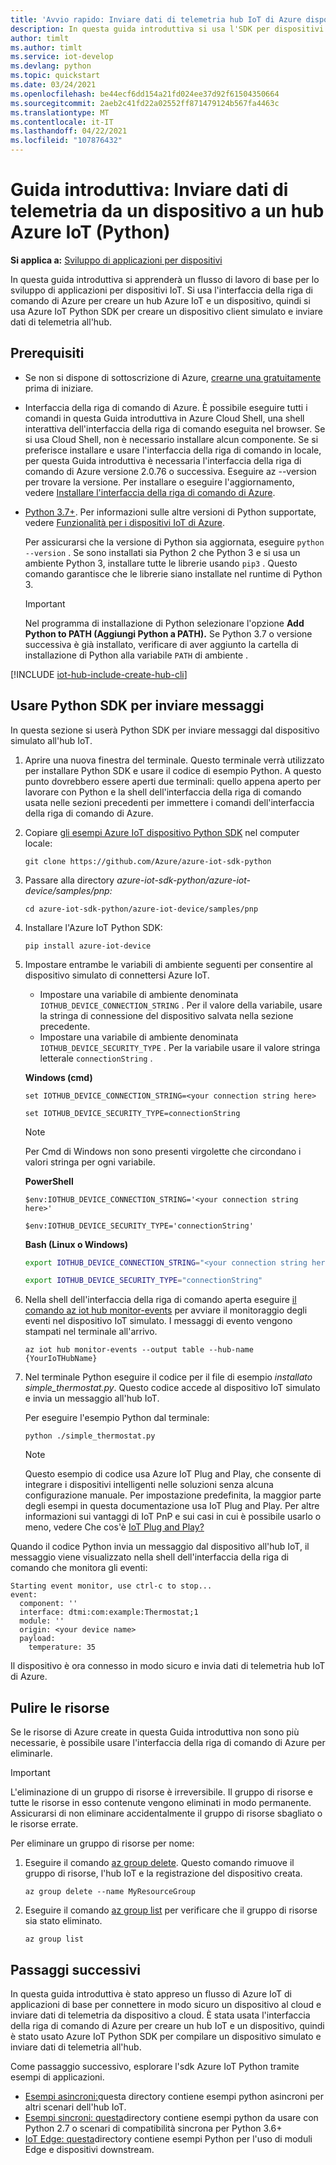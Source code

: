 ```yaml
---
title: 'Avvio rapido: Inviare dati di telemetria hub IoT di Azure dispositivo a un dispositivo (Python)'
description: In questa guida introduttiva si usa l'SDK per dispositivi hub IoT di Azure per Python per inviare dati di telemetria da un dispositivo a un hub IoT.
author: timlt
ms.author: timlt
ms.service: iot-develop
ms.devlang: python
ms.topic: quickstart
ms.date: 03/24/2021
ms.openlocfilehash: be44ecf6dd154a21fd024ee37d92f61504350664
ms.sourcegitcommit: 2aeb2c41fd22a02552ff871479124b567fa4463c
ms.translationtype: MT
ms.contentlocale: it-IT
ms.lasthandoff: 04/22/2021
ms.locfileid: "107876432"
---
```

# <a name="quickstart-send-telemetry-from-a-device-to-an-azure-iot-hub-python"></a>Guida introduttiva: Inviare dati di telemetria da un dispositivo a un hub Azure IoT (Python)

**Si applica a:** [Sviluppo di applicazioni per dispositivi](about-iot-develop.md#device-application-development)

In questa guida introduttiva si apprenderà un flusso di lavoro di base per lo sviluppo di applicazioni per dispositivi IoT. Si usa l'interfaccia della riga di comando di Azure per creare un hub Azure IoT e un dispositivo, quindi si usa Azure IoT Python SDK per creare un dispositivo client simulato e inviare dati di telemetria all'hub. 

## <a name="prerequisites"></a>Prerequisiti
- Se non si dispone di sottoscrizione di Azure, [crearne una gratuitamente](https://azure.microsoft.com/free/?WT.mc_id=A261C142F) prima di iniziare.
- Interfaccia della riga di comando di Azure. È possibile eseguire tutti i comandi in questa Guida introduttiva in Azure Cloud Shell, una shell interattiva dell'interfaccia della riga di comando eseguita nel browser. Se si usa Cloud Shell, non è necessario installare alcun componente. Se si preferisce installare e usare l'interfaccia della riga di comando in locale, per questa Guida introduttiva è necessaria l'interfaccia della riga di comando di Azure versione 2.0.76 o successiva. Eseguire az --version per trovare la versione. Per installare o eseguire l'aggiornamento, vedere [Installare l'interfaccia della riga di comando di Azure]( /cli/azure/install-azure-cli).
- [Python 3.7+](https://www.python.org/downloads/). Per informazioni sulle altre versioni di Python supportate, vedere [Funzionalità per i dispositivi IoT di Azure](https://github.com/Azure/azure-iot-sdk-python/tree/master/azure-iot-device#azure-iot-device-features).
    
    Per assicurarsi che la versione di Python sia aggiornata, eseguire `python --version` . Se sono installati sia Python 2 che Python 3 e si usa un ambiente Python 3, installare tutte le librerie usando `pip3` . Questo comando garantisce che le librerie siano installate nel runtime di Python 3.
    > [!IMPORTANT]
    > Nel programma di installazione di Python selezionare l'opzione **Add Python to PATH (Aggiungi Python a PATH).** Se Python 3.7 o versione successiva è già installato, verificare di aver aggiunto la cartella di installazione di Python alla variabile `PATH` di ambiente .

[!INCLUDE [iot-hub-include-create-hub-cli](../../includes/iot-hub-include-create-hub-cli.md)]

## <a name="use-the-python-sdk-to-send-messages"></a>Usare Python SDK per inviare messaggi
In questa sezione si userà Python SDK per inviare messaggi dal dispositivo simulato all'hub IoT.

1. Aprire una nuova finestra del terminale. Questo terminale verrà utilizzato per installare Python SDK e usare il codice di esempio Python. A questo punto dovrebbero essere aperti due terminali: quello appena aperto per lavorare con Python e la shell dell'interfaccia della riga di comando usata nelle sezioni precedenti per immettere i comandi dell'interfaccia della riga di comando di Azure.       

1. Copiare [gli esempi Azure IoT dispositivo Python SDK](https://github.com/Azure/azure-iot-sdk-python/tree/master/azure-iot-device/samples) nel computer locale:

    ```console
    git clone https://github.com/Azure/azure-iot-sdk-python
    ```
1. Passare alla directory *azure-iot-sdk-python/azure-iot-device/samples/pnp:*

    ```console
    cd azure-iot-sdk-python/azure-iot-device/samples/pnp
    ```
1. Installare l'Azure IoT Python SDK:

    ```console
    pip install azure-iot-device
    ```
1. Impostare entrambe le variabili di ambiente seguenti per consentire al dispositivo simulato di connettersi Azure IoT.
    * Impostare una variabile di ambiente denominata `IOTHUB_DEVICE_CONNECTION_STRING` . Per il valore della variabile, usare la stringa di connessione del dispositivo salvata nella sezione precedente.
    * Impostare una variabile di ambiente denominata `IOTHUB_DEVICE_SECURITY_TYPE` . Per la variabile usare il valore stringa letterale `connectionString` .

    **Windows (cmd)**

    ```console
    set IOTHUB_DEVICE_CONNECTION_STRING=<your connection string here>
    ```
    ```console
    set IOTHUB_DEVICE_SECURITY_TYPE=connectionString
    ```

    > [!NOTE]
    > Per Cmd di Windows non sono presenti virgolette che circondano i valori stringa per ogni variabile.

    **PowerShell**

    ```azurepowershell
    $env:IOTHUB_DEVICE_CONNECTION_STRING='<your connection string here>'
    ```
    ```azurepowershell
    $env:IOTHUB_DEVICE_SECURITY_TYPE='connectionString'
    ```

    **Bash (Linux o Windows)**

    ```bash
    export IOTHUB_DEVICE_CONNECTION_STRING="<your connection string here>"
    ```
    ```bash
    export IOTHUB_DEVICE_SECURITY_TYPE="connectionString"
    ```

1. Nella shell dell'interfaccia della riga di comando aperta eseguire [il comando az iot hub monitor-events](/cli/azure/iot/hub#az_iot_hub_monitor_events) per avviare il monitoraggio degli eventi nel dispositivo IoT simulato.  I messaggi di evento vengono stampati nel terminale all'arrivo.

    ```azurecli
    az iot hub monitor-events --output table --hub-name {YourIoTHubName}
    ```

1. Nel terminale Python eseguire il codice per il file di esempio *installato simple_thermostat.py*. Questo codice accede al dispositivo IoT simulato e invia un messaggio all'hub IoT.

    Per eseguire l'esempio Python dal terminale:
    ```console
    python ./simple_thermostat.py
    ```
    > [!NOTE]
    > Questo esempio di codice usa Azure IoT Plug and Play, che consente di integrare i dispositivi intelligenti nelle soluzioni senza alcuna configurazione manuale.  Per impostazione predefinita, la maggior parte degli esempi in questa documentazione usa IoT Plug and Play. Per altre informazioni sui vantaggi di IoT PnP e sui casi in cui è possibile usarlo o meno, vedere Che cos'è [IoT Plug and Play?](../iot-pnp/overview-iot-plug-and-play.md)

 Quando il codice Python invia un messaggio dal dispositivo all'hub IoT, il messaggio viene visualizzato nella shell dell'interfaccia della riga di comando che monitora gli eventi:

```output
Starting event monitor, use ctrl-c to stop...
event:
  component: ''
  interface: dtmi:com:example:Thermostat;1
  module: ''
  origin: <your device name>
  payload:
    temperature: 35
```

Il dispositivo è ora connesso in modo sicuro e invia dati di telemetria hub IoT di Azure.

## <a name="clean-up-resources"></a>Pulire le risorse
Se le risorse di Azure create in questa Guida introduttiva non sono più necessarie, è possibile usare l'interfaccia della riga di comando di Azure per eliminarle.

> [!IMPORTANT]
> L'eliminazione di un gruppo di risorse è irreversibile. Il gruppo di risorse e tutte le risorse in esso contenute vengono eliminati in modo permanente. Assicurarsi di non eliminare accidentalmente il gruppo di risorse sbagliato o le risorse errate.

Per eliminare un gruppo di risorse per nome:
1. Eseguire il comando [az group delete](/cli/azure/group#az_group_delete). Questo comando rimuove il gruppo di risorse, l'hub IoT e la registrazione del dispositivo creata.

    ```azurecli
    az group delete --name MyResourceGroup
    ```
1. Eseguire il comando [az group list](/cli/azure/group#az_group_list) per verificare che il gruppo di risorse sia stato eliminato.  

    ```azurecli
    az group list
    ```

## <a name="next-steps"></a>Passaggi successivi
In questa guida introduttiva è stato appreso un flusso di Azure IoT di applicazioni di base per connettere in modo sicuro un dispositivo al cloud e inviare dati di telemetria da dispositivo a cloud. È stata usata l'interfaccia della riga di comando di Azure per creare un hub IoT e un dispositivo, quindi è stato usato Azure IoT Python SDK per compilare un dispositivo simulato e inviare dati di telemetria all'hub. 

Come passaggio successivo, esplorare l'sdk Azure IoT Python tramite esempi di applicazioni.

- [Esempi asincroni:](https://github.com/Azure/azure-iot-sdk-python/tree/master/azure-iot-device/samples/async-hub-scenarios)questa directory contiene esempi python asincroni per altri scenari dell'hub IoT.
- [Esempi sincroni: questa](https://github.com/Azure/azure-iot-sdk-python/tree/master/azure-iot-device/samples/sync-samples)directory contiene esempi python da usare con Python 2.7 o scenari di compatibilità sincrona per Python 3.6+
- [IoT Edge: questa](https://github.com/Azure/azure-iot-sdk-python/tree/master/azure-iot-device/samples/async-edge-scenarios)directory contiene esempi Python per l'uso di moduli Edge e dispositivi downstream.
